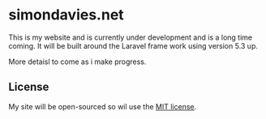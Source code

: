# simondavies.net

This is my website and is currently under development and is a long time coming.   It will be built around the
Laravel frame work using version 5.3 up.

More detaisl to come as i make progress.

## License

My site will be open-sourced so wil use the  [MIT license](http://opensource.org/licenses/MIT).

